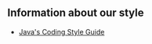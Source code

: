 ## Information about our style
* [Java's Coding Style Guide](https://www.cs.cornell.edu/courses/JavaAndDS/JavaStyle.html)

